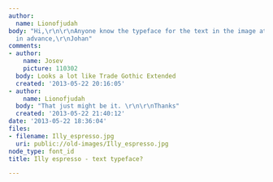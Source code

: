 ```yaml
---
author:
  name: Lionofjudah
body: "Hi,\r\n\r\nAnyone know the typeface for the text in the image attached?\r\n\r\nThanks
  in advance,\r\nJohan"
comments:
- author:
    name: Josev
    picture: 110302
  body: Looks a lot like Trade Gothic Extended
  created: '2013-05-22 20:16:05'
- author:
    name: Lionofjudah
  body: "That just might be it. \r\n\r\nThanks"
  created: '2013-05-22 21:40:12'
date: '2013-05-22 18:36:04'
files:
- filename: Illy_espresso.jpg
  uri: public://old-images/Illy_espresso.jpg
node_type: font_id
title: Illy espresso - text typeface?

---
```

